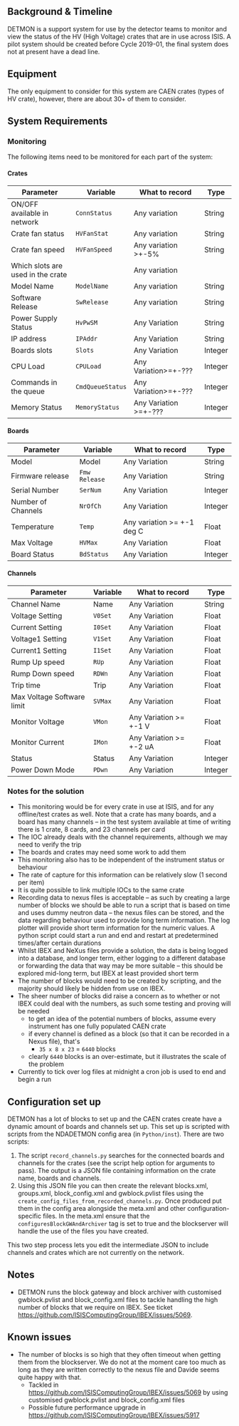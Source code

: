 ## Background & Timeline ##
DETMON is a support system for use by the detector teams to monitor and view the status of the HV (High Voltage) crates that are in use across ISIS.
A pilot system should be created before Cycle 2019-01, the final system does not at present have a dead line.

## Equipment ##
The only equipment to consider for this system are CAEN crates (types of HV crate), however, there are about 30+ of them to consider.

## System Requirements ##
### Monitoring ###
The following items need to be monitored for each part of the system:

#### Crates ####

Parameter | Variable | What to record | Type
--- | --- | --- | ---
ON/OFF available in network | `ConnStatus` | Any variation | String
Crate fan status | `HVFanStat` | Any variation | String
Crate fan speed | `HVFanSpeed` | Any variation >+-5% | String
Which slots are used in the crate | | Any variation | 
Model Name | `ModelName` | Any variation | String
Software Release | `SwRelease` | Any variation | String
Power Supply Status | `HvPwSM` | Any Variation | String
IP address | `IPAddr` | Any Variation | String
Boards slots | `Slots` | Any Variation | Integer
CPU Load | `CPULoad` | Any Variation>=+-??? | Integer
Commands in the queue | `CmdQueueStatus` | Any Variation>=+-??? | Integer
Memory Status | `MemoryStatus` | Any Variation >=+-??? | Integer

#### Boards ####

Parameter | Variable | What to record | Type
--- | --- | --- | ---
Model | Model | Any Variation | String
Firmware release | `Fmw Release` | Any Variation | String
Serial Number | `SerNum` | Any Variation | Integer
Number of Channels | `NrOfCh` | Any Variation | Integer
Temperature | `Temp` | Any variation >= +-1 deg C | Float
Max Voltage | `HVMax` | Any Variation | Float
Board Status | `BdStatus` | Any Variation | Integer

#### Channels ####

Parameter | Variable | What to record | Type
--- | --- | --- | ---
Channel Name | Name | Any Variation | String
Voltage Setting | `V0Set` | Any Variation | Float
Current Setting | `I0Set` | Any Variation | Float
Voltage1 Setting | `V1Set` | Any Variation | Float
Current1 Setting | `I1Set` | Any Variation | Float
Rump Up speed | `RUp` | Any Variation | Float
Rump Down speed | `RDWn` | Any Variation | Float
Trip time | Trip | Any Variation | Float
Max Voltage Software limit | `SVMax` | Any Variation | Float
Monitor Voltage | `VMon` | Any Variation >= +-1 V | Float
Monitor Current | `IMon` | Any Variation >= +-2 uA | Float
Status | Status | Any Variation | Integer
Power Down Mode | `PDwn` | Any Variation | Integer

### Notes for the solution ###
* This monitoring would be for every crate in use at ISIS, and for any offline/test crates as well. Note that a crate has many boards, and a board has many channels – in the test system available at time of writing there is 1 crate, 8 cards, and 23 channels per card
* The IOC already deals with the channel requirements, although we may need to verify the trip
* The boards and crates may need some work to add them
* This monitoring also has to be independent of the instrument status or behaviour
* The rate of capture for this information can be relatively slow (1 second per item)
* It is quite possible to link multiple IOCs to the same crate
* Recording data to nexus files is acceptable – as such by creating a large number of blocks we should be able to run a script that is based on time and uses dummy neutron data – the nexus files can be stored, and the data regarding behaviour used to provide long term information. The log plotter will provide short term information for the numeric values. A python script could start a run and end and restart at predetermined times/after certain durations
* Whilst IBEX and NeXus files provide a solution, the data is being logged into a database, and longer term, either logging to a different database or forwarding the data that way may be more suitable – this should be explored mid-long term, but IBEX at least provided short term
* The number of blocks would need to be created by scripting, and the majority should likely be hidden from use on IBEX.
* The sheer number of blocks did raise a concern as to whether or not IBEX could deal with the numbers, as such some testing and proving will be needed
   * to get an idea of the potential numbers of blocks, assume every instrument has one fully populated CAEN crate
   * if every channel is defined as a block (so that it can be recorded in a Nexus file), that's
      * `35 x 8 x 23` = `6440` blocks
   * clearly `6440` blocks is an over-estimate, but it illustrates the scale of the problem
* Currently to tick over log files at midnight a cron job is used to end and begin a run

## Configuration set up

DETMON has a lot of blocks to set up and the CAEN crates create have a dynamic amount of boards and channels set up. This set up is scripted with scripts from the NDADETMON config area (in `Python/inst`). There are two scripts:

1. The script `record_channels.py` searches for the connected boards and channels for the crates (see the script help option for arguments to pass). The output is a JSON file containing information on the crate name, boards and channels. 
1. Using this JSON file you can then create the relevant blocks.xml, groups.xml, block_config.xml and gwblock.pvlist files using the `create_config_files_from_recorded_channels.py`. Once produced put them in the config area alongside the meta.xml and other configuration-specific files. In the meta.xml ensure that the `configuresBlockGWAndArchiver` tag is set to true and the blockserver will handle the use of the files you have created. 

This two step process lets you edit the intermediate JSON to include channels and crates which are not currently on the network.

## Notes

- DETMON runs the block gateway and block archiver with customised gwblock.pvlist and block_config.xml files to tackle handling the high number of blocks that we require on IBEX. See ticket https://github.com/ISISComputingGroup/IBEX/issues/5069.


## Known issues

- The number of blocks is so high that they often timeout when getting them from the blockserver. We do not at the moment care too much as long as they are written correctly to the nexus file and Davide seems quite happy with that.
  - Tackled in https://github.com/ISISComputingGroup/IBEX/issues/5069 by using customised gwblock.pvlist and block_config.xml files
  - Possible future performance upgrade in https://github.com/ISISComputingGroup/IBEX/issues/5917